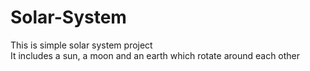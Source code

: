 # Solar-System
This is simple solar system project
<br>
It includes a sun, a moon and an earth which rotate around each other
